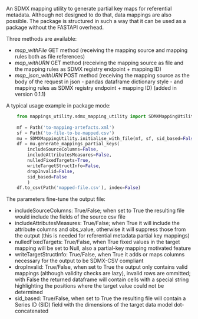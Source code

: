 An SDMX mapping utility to generate partial key maps for referential metadata.
Although not designed to do that, data mappings are also possible.
The package is structured in such a way that it can be used as a package without the FASTAPI overhead.

Three methods are available:
- *map_withFile* GET method (receiving the mapping source and mapping rules both as file references)
- *map_withURN* GET method (receiving the mapping source  as file and the mapping rules as SDMX registry endpoint + mapping ID)
- *map_json_withURN* POST method (receiving the mapping source as the body of the request in json - pandas dataframe dictionary style - and mapping rules as SDMX registry endpoint + mapping ID) (added in version 0.1.1)

A typical usage example in package mode:

```python
    from mappings_utility.sdmx_mapping_utility import SDMXMappingUtility 
    
    mf = Path('to-mapping-artefacts.xml')
    sf = Path('to-file-to-be-mapped.csv')
    mu = SDMXMappingUtility.initialise_with_file(mf, sf, sid_based=False)
    df = mu.generate_mappings_partial_keys(
        includeSourceColumns=False,
        includeAttributesMeasures=False,
        nulledFixedTargets=True,
        writeTargetStructInfo=False,
        dropInvalid=False,
        sid_based=False
        )
    df.to_csv(Path('mapped-file.csv'), index=False)
```
The parameters fine-tune the output file:
- includeSourceColumns: True/False; when set to True the resulting file would include the fields of the source csv file  
- includeAttributesMeasures: True/False; when True it will include the attribute columns and obs_value, otherwise it will suppress those from the output (this is needed for referential metadata partial key mappings)
- nulledFixedTargets: True/False, when True fixed values in the target mapping will be set to Null, also a partial-key mapping motivated feature
- writeTargetStructInfo: True/False, when True it adds or maps columns necessary for the output to be SDMX-CSV compliant
- dropInvalid: True/False, when set to True the output only contains valid mappings (although validity checks are lazy), invalid rows are ommitted; with False the returned dataframe will contain cells with a special string highlighting the positions where the target value could not be determined
- sid_based: True/False, when set to True the resulting file will contain a Series ID (SID) field with the dimensions of the target data model dot-concatenated